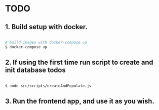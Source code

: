 # TODO

## 1. Build setup with docker.
```bash

# build images with docker-compose up
$ docker-compose up

```
## 2. If using the first time run script to create and init database todos

```bash

$ node src/scripts/createAndPopulate.js

```

## 3. Run the frontend app, and use it as you wish.

